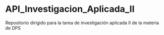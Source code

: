 # API_Investigacion_Aplicada_II
Repositorio dirigido para la tarea de investigación aplicada II de la materia de DPS
